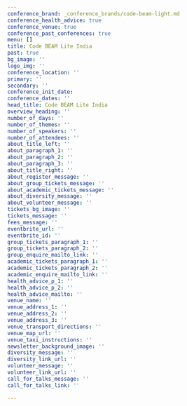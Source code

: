 ```yaml
---
conference_brand: _conference_brands/code-beam-light.md
conference_health_advice: true
conference_venue: true
conference_past_conferences: true
menu: []
title: Code BEAM Lite India
past: true
bg_image: ''
logo_img: ''
conference_location: ''
primary: ''
secondary: ''
conference_init_date: 
conference_dates: ''
head_title: Code BEAM Lite India
overview_heading: ''
number_of_days: ''
number_of_themes: ''
number_of_speakers: ''
number_of_attendees: ''
about_title_left: ''
about_paragraph_1: ''
about_paragraph_2: ''
about_paragraph_3: ''
about_title_right: ''
about_register_message: ''
about_group_tickets_message: ''
about_academic_tickets_message: ''
about_diversity_message: ''
about_volunteer_message: ''
tickets_bg_image: ''
tickets_message: ''
fees_message: ''
eventbrite_url: ''
eventbrite_id: ''
group_tickets_paragraph_1: ''
group_tickets_paragraph_2: ''
group_enquire_mailto_link: ''
academic_tickets_paragraph_1: ''
academic_tickets_paragraph_2: ''
academic_enquire_mailto_link: ''
health_advice_p_1: ''
health_advice_p_2: ''
health_advice_mailto: ''
venue_name: ''
venue_address_1: ''
venue_address_2: ''
venue_address_3: ''
venue_transport_directions: ''
venue_map_url: ''
venue_taxi_instructions: ''
newsletter_background_image: ''
diversity_message: ''
diversity_link_url: ''
volunteer_message: ''
volunteer_link_url: ''
call_for_talks_message: ''
call_for_talks_link: ''

---
```

